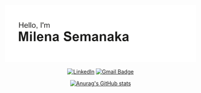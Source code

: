 <img src="https://github.com/msemanaka/msemanaka/blob/main/header.png"/>

<div align="center">
  
[![LinkedIn](https://img.shields.io/badge/LinkedIn-000000?style=for-the-badge&logo=linkedin&logoColor=white)](https://www.linkedin.com/in/msemanaka)
[![Gmail Badge](https://img.shields.io/badge/-milena.sforte@gmail.com-000000?style=for-the-badge&logo=Gmail&logoColor=white&link=mailto:contato@fernandakipper.com)](mailto:contato@fernandakipper.com)

<div/>



<div align="center">
  
[![Anurag's GitHub stats](https://github-readme-stats.vercel.app/api?username=msemanaka&theme=graywhite&show_icons=true)](https://github.com/anuraghazra/github-readme-stats)

<div/>
